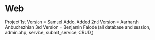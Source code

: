 # Web
 Project
1st Version = Samuel Addo,  Added
2nd Version = Aarharsh Anbuchezhian
3rd Version = Benjamin Falode (all database and session, admin.php, service, submit_service, CRUD,)
